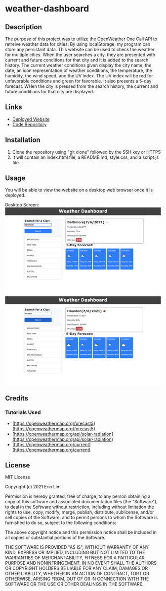 # weather-dashboard

## Description

The purpose of this project was to utilize the OpenWeather One Call API to retreive weather data for cities. By using localStorage, my program can store any persistant data. This website can be used to check the weather for multiple cities. When the user searches a city, they are presented with current and future conditions for that city and it is added to the search history. The current weather conditions given display the city name, the date, an icon representation of weather conditions, the temperature, the humidity, the wind speed, and the UV index. The UV index will be red for unfavorable conditions and green for favorable. It also presents a 5-day forecast. WHen the city is pressed from the search history, the current and future conditions for that city are displayed.

## Links
- [Deployed Website](https://erinlim2001.github.io/weather-dashboard/)
- [Code Repository](https://github.com/erinlim2001/weather-dashboard)

## Installation

1. Clone the repository using "git clone" followed by the SSH key or HTTPS 
2. It will contain an index.html file, a README.md, style.css, and a script.js file.

## Usage

You will be able to view the website on a desktop web browser once it is deployed.

Desktop Screen:
![Weather Dashboard](./assets/img1.png)
![Weather Dashboard](./assets/img2.png)

## Credits

### Tutorials Used
* [https://openweathermap.org/forecast5](https://openweathermap.org/forecast5)
* [https://openweathermap.org/api/solar-radiation](https://openweathermap.org/api/solar-radiation)
* [https://openweathermap.org/current](https://openweathermap.org/current)

## License

MIT License

Copyright (c) 2021 Erin Lim

Permission is hereby granted, free of charge, to any person obtaining a copy
of this software and associated documentation files (the "Software"), to deal
in the Software without restriction, including without limitation the rights
to use, copy, modify, merge, publish, distribute, sublicense, and/or sell
copies of the Software, and to permit persons to whom the Software is
furnished to do so, subject to the following conditions:

The above copyright notice and this permission notice shall be included in all
copies or substantial portions of the Software.

THE SOFTWARE IS PROVIDED "AS IS", WITHOUT WARRANTY OF ANY KIND, EXPRESS OR
IMPLIED, INCLUDING BUT NOT LIMITED TO THE WARRANTIES OF MERCHANTABILITY,
FITNESS FOR A PARTICULAR PURPOSE AND NONINFRINGEMENT. IN NO EVENT SHALL THE
AUTHORS OR COPYRIGHT HOLDERS BE LIABLE FOR ANY CLAIM, DAMAGES OR OTHER
LIABILITY, WHETHER IN AN ACTION OF CONTRACT, TORT OR OTHERWISE, ARISING FROM,
OUT OF OR IN CONNECTION WITH THE SOFTWARE OR THE USE OR OTHER DEALINGS IN THE
SOFTWARE.